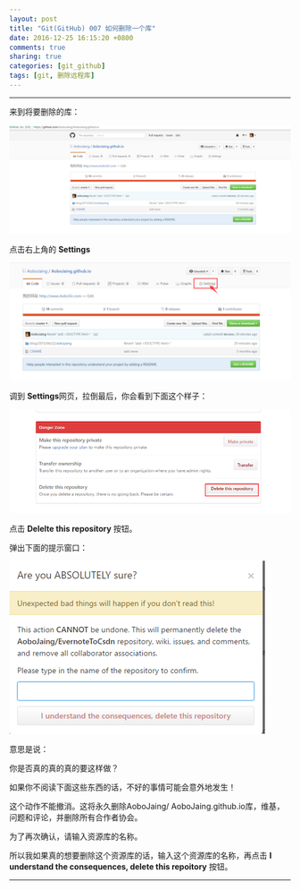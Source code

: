 ```yaml
---
layout: post
title: "Git(GitHub) 007 如何删除一个库"
date: 2016-12-25 16:15:20 +0800
comments: true
sharing: true
categories: [git_github]
tags: [git, 删除远程库]
---
```



----------


来到将要删除的库：

![Alt text](/images/2016-12-25-git-how-to-delete-a-library/1475648554835.png)


点击右上角的 **Settings**

![Alt text](/images/2016-12-25-git-how-to-delete-a-library/1475648576420.png)

调到 **Settings**网页，拉倒最后，你会看到下面这个样子：

![Alt text](/images/2016-12-25-git-how-to-delete-a-library/1475648609056.png)

点击 **Delelte this repository** 按钮。


弹出下面的提示窗口： 

![Alt text](/images/2016-12-25-git-how-to-delete-a-library/1475649572270.png)

意思是说：

你是否真的真的真的要这样做？

如果你不阅读下面这些东西的话，不好的事情可能会意外地发生！

这个动作不能撤消。这将永久删除AoboJaing/ AoboJaing.github.io库，维基，问题和评论，并删除所有合作者协会。

为了再次确认，请输入资源库的名称。

所以我如果真的想要删除这个资源库的话，输入这个资源库的名称，再点击 **I understand the consequences, delete this repoitory**  按钮。

---

